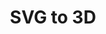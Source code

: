 ---
title: SVG to 3D
eleventyNavigation:
  title: SVG to 3D
  key: dg_bonus_3dsvg
  parent: dg_bonus
  order: 2
layout: "../de/bonus/3dsvg.md"
---